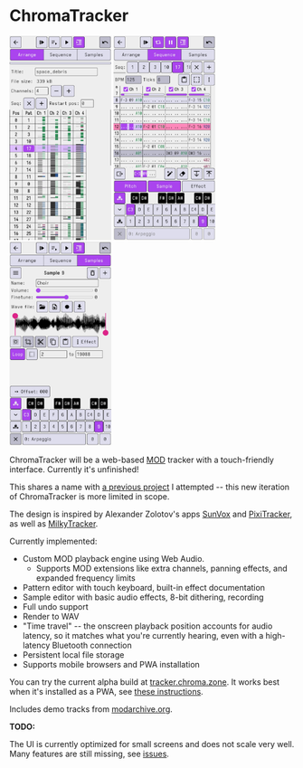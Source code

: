 # ChromaTracker

<span><img src="docs/screenshot1.png" width="180"> <img src="docs/screenshot2.png" width="180"> <img src="docs/screenshot3.png" width="180"></span>

ChromaTracker will be a web-based [MOD](https://en.wikipedia.org/wiki/MOD_(file_format)) tracker with a touch-friendly interface. Currently it's unfinished!

This shares a name with [a previous project](https://github.com/vanjac/chromatracker) I attempted -- this new iteration of ChromaTracker is more limited in scope.

The design is inspired by Alexander Zolotov's apps [SunVox](https://www.warmplace.ru/soft/sunvox/) and [PixiTracker](https://www.warmplace.ru/soft/pixitracker/), as well as [MilkyTracker](https://milkytracker.org/).

Currently implemented:

- Custom MOD playback engine using Web Audio.
  - Supports MOD extensions like extra channels, panning effects, and expanded frequency limits
- Pattern editor with touch keyboard, built-in effect documentation
- Sample editor with basic audio effects, 8-bit dithering, recording
- Full undo support
- Render to WAV
- "Time travel" -- the onscreen playback position accounts for audio latency, so it matches what you're currently hearing, even with a high-latency Bluetooth connection
- Persistent local file storage
- Supports mobile browsers and PWA installation

You can try the current alpha build at [tracker.chroma.zone](https://tracker.chroma.zone/). It works best when it's installed as a PWA, see [these instructions](https://www.installpwa.com/from/tracker.chroma.zone).

Includes demo tracks from [modarchive.org](https://modarchive.org/).

**TODO:**

The UI is currently optimized for small screens and does not scale very well. Many features are still missing, see [issues](https://github.com/vanjac/chromatracker-js/milestone/4).
